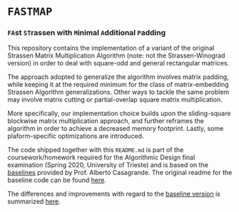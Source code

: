 # `FASTMAP`
### `FA`st `ST`rassen with `M`inimal `A`dditional `P`adding

This repository contains the implementation of a variant of the original Strassen Matrix Multiplication Algorithm (note: not the Strassen-Winograd version) in order to deal with square-odd and general rectangular matrices.  

The approach adopted to generalize the algorithm involves matrix padding, while keeping it at the required minimum for the class of matrix-embedding Strassen Algorithm generalizations. Other ways to tackle the same problem may involve matrix cutting or partial-overlap square matrix multiplication.  

More specifically, our implementation choice builds upon the sliding-square blockwise matrix multiplication approach, and further reframes the algorithm in order to achieve a decreased memory footprint. Lastly, some plaform-specific optimizations are introduced.  

The code shipped together with this `README.md` is part of the coursework/homework required for the Algorithmic Design final examination (Spring 2020, University of Trieste) and is based on the [baselines](../baselines/) provided by Prof. Alberto Casagrande. The original readme for the baseline code can be found [here](./ORIGINAL_README.md).  

The differences and improvements with regard to the [baseline version](../baselines/strassen) is summarized [here](./DIFF.md).

